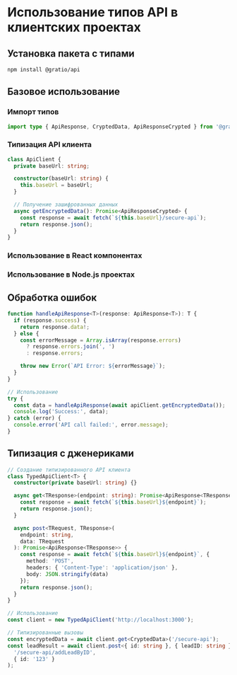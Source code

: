 # Использование типов API в клиентских проектах

## Установка пакета с типами

```bash
npm install @gratio/api
```

## Базовое использование

### Импорт типов

```typescript
import type { ApiResponse, CryptedData, ApiResponseCrypted } from '@gratio/api';
```

### Типизация API клиента

```typescript
class ApiClient {
  private baseUrl: string;

  constructor(baseUrl: string) {
    this.baseUrl = baseUrl;
  }

  // Получение зашифрованных данных
  async getEncryptedData(): Promise<ApiResponseCrypted> {
    const response = await fetch(`${this.baseUrl}/secure-api`);
    return response.json();
  }
}
```

### Использование в React компонентах




### Использование в Node.js проектах

## Обработка ошибок

```typescript
function handleApiResponse<T>(response: ApiResponse<T>): T {
  if (response.success) {
    return response.data!;
  } else {
    const errorMessage = Array.isArray(response.errors)
      ? response.errors.join(', ')
      : response.errors;

    throw new Error(`API Error: ${errorMessage}`);
  }
}

// Использование
try {
  const data = handleApiResponse(await apiClient.getEncryptedData());
  console.log('Success:', data);
} catch (error) {
  console.error('API call failed:', error.message);
}
```

## Типизация с дженериками

```typescript
// Создание типизированного API клиента
class TypedApiClient<T> {
  constructor(private baseUrl: string) {}

  async get<TResponse>(endpoint: string): Promise<ApiResponse<TResponse>> {
    const response = await fetch(`${this.baseUrl}${endpoint}`);
    return response.json();
  }

  async post<TRequest, TResponse>(
    endpoint: string,
    data: TRequest
  ): Promise<ApiResponse<TResponse>> {
    const response = await fetch(`${this.baseUrl}${endpoint}`, {
      method: 'POST',
      headers: { 'Content-Type': 'application/json' },
      body: JSON.stringify(data)
    });
    return response.json();
  }
}

// Использование
const client = new TypedApiClient('http://localhost:3000');

// Типизированные вызовы
const encryptedData = await client.get<CryptedData>('/secure-api');
const leadResult = await client.post<{ id: string }, { leadID: string }>(
  '/secure-api/addLeadByID',
  { id: '123' }
);
```
